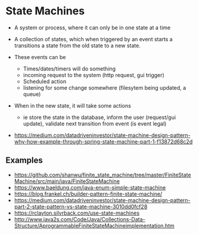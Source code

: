# State Machines

- A system or process, where it can only be in one state at a time
- A collection of states, which when triggered by an event starts a transitions a state from the old state to a new state.
- These events can be
  - Times/dates/timers will do something
  - incoming request to the system (http request, gui trigger)
  - Scheduled action
  - listening for some change somewhere (filesytem being updated, a queue)
- When in the new state, it will take some actions
  - ie store the state in the database, inform the user (request/gui update), validate next transition from event (is event legal)



- https://medium.com/datadriveninvestor/state-machine-design-pattern-why-how-example-through-spring-state-machine-part-1-f13872d68c2d

## Examples

- https://github.com/shanwu/finite_state_machine/tree/master/FiniteStateMachine/src/main/java/FiniteStateMachine
- https://www.baeldung.com/java-enum-simple-state-machine
- https://blog.frankel.ch/builder-pattern-finite-state-machine/
- https://medium.com/datadriveninvestor/state-machine-design-pattern-part-2-state-pattern-vs-state-machine-3010dd0fcf28
- https://rclayton.silvrback.com/use-state-machines
- http://www.java2s.com/Code/Java/Collections-Data-Structure/AprogrammableFiniteStateMachineimplementation.htm
